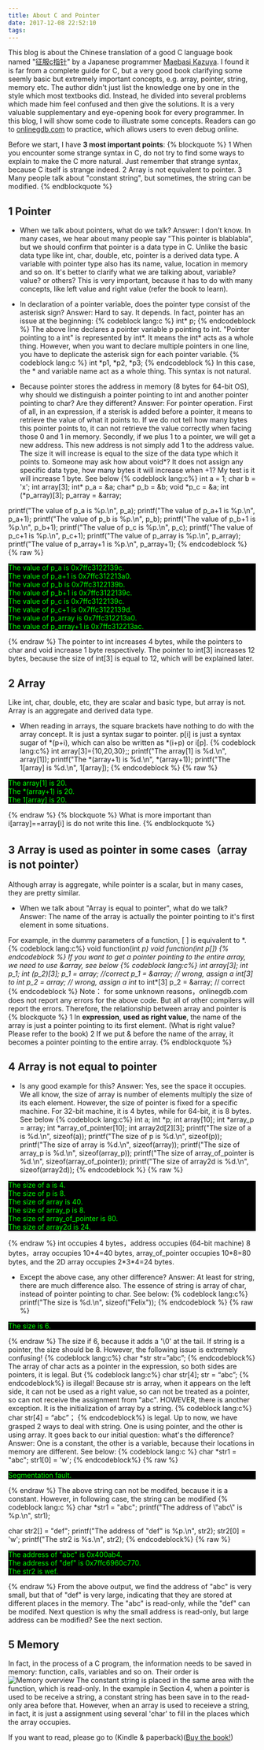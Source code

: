 ```yaml
---
title: About C and Pointer
date: 2017-12-08 22:52:10
tags:
---
```


This blog is about the Chinese translation of a good C language book named "[征服c指针](https://book.douban.com/subject/21317828/)" by a Japanese programmer [Maebasi Kazuya](https://www.amazon.com/Kazuya-Maebasi/e/B004LT29A0). I found it is far from a complete guide for C, but a very good book clarifying some seemly basic but extremely important concepts, e.g. array, pointer, string, memory etc. The author didn't just list the knowledge one by one in the style which most textbooks did. Instead, he divided into several problems which made him feel confused and then give the solutions. It is a very valuable supplementary and eye-opening book for every programmer. In this blog, I will show some code to illustrate some concepts. Readers can go to [onlinegdb.com](https://www.onlinegdb.com/) to practice, which allows users to even debug online.

Before we start, I have **3 most important points**:
{% blockquote %}
1 When you encounter some strange syntax in C, do not try to find some ways to explain to make the C more natural. Just remember that strange syntax, because C itself is strange indeed.
2 Array is not equivalent to pointer.
3 Many people talk about "constant string", but sometimes, the string can be modified.
{% endblockquote %}
<!-- more -->
## 1 Pointer
* When we talk about pointers, what do we talk? Answer: I don't know.
In many cases, we hear about many people say "This pointer is blablabla", but we should confirm that pointer is a data type in C. Unlike the basic data type like int, char, double, etc, pointer is a derived data type. A variable with pointer type also has its name, value, location in memory and so on. It's better to clarify what we are talking about, variable? value? or others? This is very important, because it has to do with many concepts, like left value and right value (refer the book to learn).

* In declaration of a pointer variable, does the pointer type consist of the asterisk sign? Answer: Hard to say. It depends.
In fact, pointer has an issue at the beginning:
{% codeblock lang:c %}
int* p;
{% endcodeblock %}
The above line declares a pointer variable p pointing to int. "Pointer pointing to a int" is represented by int\*. It means the int\* acts as a whole thing. However, when you want to declare multiple pointers in one line, you have to deplicate the asterisk sign for each pointer variable.
{% codeblock lang:c %}
int *p1, *p2, *p3;
{% endcodeblock %}
In this case, the \* and variable name act as a whole thing. This syntax is not natural.

* Because pointer stores the address in memory (8 bytes for 64-bit OS), why should we distinguish a pointer pointing to int and another pointer pointing to char? Are they different? Answer: For pointer operation.
First of all, in an expression, if a sterisk is added before a pointer, it means to retrieve the value of what it points to. If we do not tell how many bytes this pointer points to, it can not retrieve the value correctly when facing those 0 and 1 in memory.
Secondly, if we plus 1 to a pointer, we will get a new address. This new address is not simply add 1 to the address value. The size it will increase is equal to the size of the data type which it points to. Someone may ask how about void\*? It does not assign any specific data type, how many bytes it will increase when +1? My test is it will increase 1 byte. See below
{% codeblock lang:c%}
int  a = 1;
char b = 'x';
int array[3];
int* p_a = &a;
char* p_b = &b;
void *p_c = &a;
int (*p_array)[3];
p_array = &array;

printf("The value of p_a   is %p.\n", p_a);
printf("The value of p_a+1 is %p.\n", p_a+1);
printf("The value of p_b   is %p.\n", p_b);
printf("The value of p_b+1 is %p.\n", p_b+1);
printf("The value of p_c   is %p.\n", p_c);
printf("The value of p_c+1 is %p.\n", p_c+1);
printf("The value of p_array   is %p.\n", p_array);
printf("The value of p_array+1 is %p.\n", p_array+1);
{% endcodeblock %}
{% raw %}
<p style="background-color: #000000; color: #00FF00">
The value of p_a   is 0x7ffc3122139c.<br>
The value of p_a+1 is 0x7ffc312213a0.<br>
The value of p_b   is 0x7ffc3122139b.<br>
The value of p_b+1 is 0x7ffc3122139c.<br>
The value of p_c   is 0x7ffc3122139c.<br>
The value of p_c+1 is 0x7ffc3122139d.<br>
The value of p_array   is 0x7ffc312213a0.<br>
The value of p_array+1 is 0x7ffc312213ac.<br>
</p>
{% endraw %}
The pointer to int increases 4 bytes, while the pointers to char and void increase 1 byte respectively. The pointer to int[3] increases 12 bytes, because the size of int[3] is equal to 12, which will be explained later.

## 2 Array
Like int, char, double, etc, they are scalar and basic type, but array is not. Array is an aggregate and derived data type.
* When reading in arrays, the square brackets have nothing to do with the array concept. It is just a syntax sugar to pointer. p[i] is just a syntax sugar of \*(p+i), which can also be written as \*(i+p) or i[p].
{% codeblock lang:c%}
int array[3]={10,20,30};;
printf("The array[1] is %d.\n", array[1]);
printf("The *(array+1) is %d.\n", *(array+1));
printf("The 1[array] is %d.\n", 1[array]);
{% endcodeblock %}
{% raw %}
<p style="background-color: #000000; color: #00FF00">
The array[1] is 20.<br>
The *(array+1) is 20.<br>
The 1[array] is 20.<br>
</p>
{% endraw %}
{% blockquote %}
What is more important than i[array]==array[i] is do not write this line.
{% endblockquote %}

## 3 Array is used as pointer in some cases（array is not pointer）
Although array is aggregate, while pointer is a scalar, but in many cases, they are pretty similar.
* When we talk about "Array is equal to pointer", what do we talk? Answer: The name of the array is actually the pointer pointing to it's first element in some situations.

For example, in the dummy parameters of a function, [ ] is equivalent to \*.
{% codeblock lang:c%}
void function(int *p)
void function(int p[])
{% endcodeblock %}
If you want to get a pointer pointing to the entire array, we need to use &array, see below
{% codeblock lang:c%}
int array[3];
int *p_1;
int (*p_2)[3];
p_1 = array; //correct
p_1 = &array; // wrong, assign a int*[3] to int*
p_2 = array; // wrong, assign a int* to int*[3]
p_2 = &array; // correct
{% endcodeblock %}
Note： for some unknown reasons，onlinegdb.com does not report any errors for the above code. But all of other compilers will report the errors. Therefore, the relationship between array and pointer is
{% blockquote %}
1 In **expression**, **used as right value**, the name of the array is just a pointer pointing to its first element. (What is right value? Please refer to the book)
2 If we put & before the name of the array, it becomes a pointer pointing to the entire array.
{% endblockquote %}

## 4 Array is not equal to pointer
* Is any good example for this? Answer: Yes, see the space it occupies.
We all know, the size of array is number of elements multiply the size of its each element. However, the size of pointer is fixed for a specific machine. For 32-bit machine, it is 4 bytes, while for 64-bit, it is 8 bytes. See below
{% codeblock lang:c%}
int a;
int *p;
int array[10];
int *array_p = array;
int *array_of_pointer[10];
int array2d[2][3];
printf("The size of a is %d.\n", sizeof(a));
printf("The size of p is %d.\n", sizeof(p));
printf("The size of array is %d.\n", sizeof(array));
printf("The size of array_p is %d.\n", sizeof(array_p));
printf("The size of array_of_pointer is %d.\n", sizeof(array_of_pointer));
printf("The size of array2d is %d.\n", sizeof(array2d));
{% endcodeblock %}
{% raw %}
<p style="background-color: #000000; color: #00FF00">
The size of a is 4.<br>
The size of p is 8.<br>
The size of array is 40.<br>
The size of array_p is 8.<br>
The size of array_of_pointer is 80.<br>
The size of array2d is 24.<br>
</p>
{% endraw %}
int occupies 4 bytes，address occupies (64-bit machine) 8 bytes，array occupies 10*4=40 bytes, array_of_pointer occupies 10*8=80 bytes, and the 2D array occupies 2*3*4=24 bytes.

* Except the above case, any other difference? Answer: At least for string, there are much difference also.
The essence of string is array of char, instead of pointer pointing to char. See below:
{% codeblock lang:c%}
printf("The size is %d.\n", sizeof("Felix"));
{% endcodeblock %}
{% raw %}
<p style="background-color: #000000; color: #00FF00">
The size is 6.
</p>  
{% endraw %}
The size if 6, because it adds a '\0' at the tail. If string is a pointer, the size should be 8.
However, the following issue is extremely confusing!
{% codeblock lang:c%}
char *str
str=”abc”; 
{% endcodeblock%}
The array of char acts as a pointer in the expression, so both sides are pointers, it is legal.
But
{% codeblock lang:c%}
char str[4];
str = “abc”;
{% endcodeblock%}
is illegal! Because str is array, when it appears on the left side, it can not be used as a right value, so can not be treated as a pointer, so can not receive the assignment from "abc". HOWEVER, there is another exception. It is the initialization of array by a string.
{% codeblock lang:c%}
char str[4] = “abc”；
{% endcodeblock%}
is legal.
Up to now, we have grasped 2 ways to deal with string. One is using pointer, and the other is using array. It goes back to our initial question: what's the difference? Answer: One is a constant, the other is a variable, because their locations in memory are different. See below:
{% codeblock lang:c %}
char *str1 = "abc";
str1[0] = 'w';
{% endcodeblock%}
{% raw %}
<p style="background-color: #000000; color: #00FF00">
Segmentation fault.
</p>
{% endraw %}
The above string can not be modifed, because it is a constant. However, in following case, the string can be modified
{% codeblock lang:c %}
char *str1 = "abc";
printf("The address of \"abc\" is %p.\n", str1);

char str2[] = "def";
printf("The address of \"def\" is %p.\n", str2);
str2[0] = 'w';
printf("The str2 is %s.\n", str2);
{% endcodeblock%}
{% raw %}
<p style="background-color: #000000; color: #00FF00">
The address of "abc" is 0x400ab4.<br>
The address of "def" is 0x7ffc6960c770.<br>
The str2 is wef.<br>
</p>
{% endraw %}
From the above output, we find the address of "abc" is very small, but that of "def" is very large, indicating that they are stored at different places in the memory. The "abc" is read-only, while the "def" can be modifed. Next question is why the small address is read-only, but large address can be modified? See the next section.

## 5 Memory
In fact, in the process of a C program, the information needs to be saved in memory: function, calls, variables and so on. Their order is
![Memory overview](c-pointer-20171209/memory_en.png)
The constant string is placed in the same area with the function, which is read-only. In the example in Section 4, when a pointer is used to be receive a string, a constant string has been save in to the read-only area before that. However, when an array is used to receieve a string, in fact, it is just a assignment using several 'char' to fill in the places which the array occupies.

If you want to read, please go to (Kindle & paperback)([Buy the book!](https://www.amazon.cn/%E5%BE%81%E6%9C%8DC%E6%8C%87%E9%92%88-%E6%97%A5-%E5%89%8D%E6%A1%A5%E5%92%8C%E5%BC%A5/dp/B00M2DKYX6))